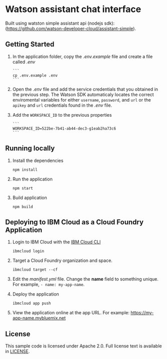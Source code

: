 # Watson assistant chat interface

Built using watston simple assistant api (nodejs sdk): (https://github.com/watson-developer-cloud/assistant-simple).

## Getting Started

1. In the application folder, copy the *.env.example* file and create a file called *.env*

       ```
       cp .env.example .env
       ```
2. Open the *.env* file and add the service credentials that you obtained in the previous step. The Watson SDK automaticaly locates the correct enviromental variables for either `username`, `password`, and `url` or the `apikey` and `url` credentials found in the *.env* file.

3. Add the `WORKSPACE_ID` to the previous properties

       ```
       WORKSPACE_ID=522be-7b41-ab44-dec3-g1eab2ha73c6
       ```

## Running locally

1. Install the dependencies

    ```
    npm install
    ```

1. Run the application

    ```
    npm start
    ```

1. Build application

    ```
    npm build
    ```

## Deploying to IBM Cloud as a Cloud Foundry Application

1. Login to IBM Cloud with the [IBM Cloud CLI](https://console.bluemix.net/docs/cli/index.html#overview)

    ```
    ibmcloud login
    ```

1. Target a Cloud Foundry organization and space.

    ```
    ibmcloud target --cf
    ```

1. Edit the *manifest.yml* file. Change the **name** field to something unique.
  For example, `- name: my-app-name`.
1. Deploy the application

    ```
    ibmcloud app push
    ```

1. View the application online at the app URL.
For example: https://my-app-name.mybluemix.net


## License

This sample code is licensed under Apache 2.0.
Full license text is available in [LICENSE](LICENSE).